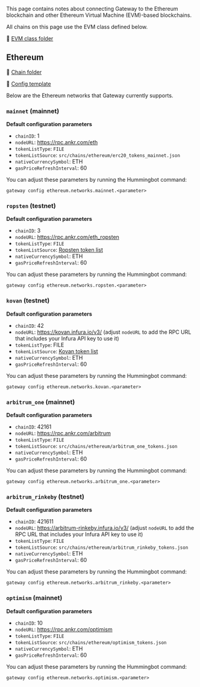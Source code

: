 This page contains notes about connecting Gateway to the Ethereum blockchain and other Ethereum Virtual Machine (EVM)-based blockchains.

All chains on this page use the EVM class defined below.

📁 [EVM class folder](https://github.com/hummingbot/hummingbot/tree/master/gateway/src/evm) 

## Ethereum

📁 [Chain folder](https://github.com/hummingbot/hummingbot/tree/master/gateway/src/chains/ethereum)

📁 [Config template](https://github.com/hummingbot/hummingbot/blob/master/gateway/src/templates/ethereum.yml)

Below are the Ethereum networks that Gateway currently supports.

### `mainnet` (mainnet)

**Default configuration parameters**

* `chainID`: 1
* `nodeURL`: https://rpc.ankr.com/eth
* `tokenListType`: `FILE`
* `tokenListSource`: `src/chains/ethereum/erc20_tokens_mainnet.json`
* `nativeCurrencySymbol`: ETH
* `gasPriceRefreshInterval`: 60

You can adjust these parameters by running the Hummingbot command:
```
gateway config ethereum.networks.mainnet.<parameter>
```

### `ropsten` (testnet)

**Default configuration parameters**

* `chainID`: 3
* `nodeURL`: https://rpc.ankr.com/eth_ropsten
* `tokenListType`: `FILE`
* `tokenListSource`: [Ropsten token list](https://github.com/hummingbot/hummingbot/blob/master/gateway/src/chains/ethereum/erc20_tokens_ropsten.json)
* `nativeCurrencySymbol`: ETH
* `gasPriceRefreshInterval`: 60

You can adjust these parameters by running the Hummingbot command:
```
gateway config ethereum.networks.ropsten.<parameter>
```

### `kovan` (testnet)

**Default configuration parameters**

* `chainID`: 42
* `nodeURL`: https://kovan.infura.io/v3/ (adjust `nodeURL` to add the RPC URL that includes your Infura API key to use it)
* `tokenListType`: FILE
* `tokenListSource`: [Kovan token list](https://github.com/hummingbot/hummingbot/blob/master/gateway/src/chains/ethereum/erc20_tokens_kovan.json)
* `nativeCurrencySymbol`: ETH
* `gasPriceRefreshInterval`: 60

You can adjust these parameters by running the Hummingbot command:
```
gateway config ethereum.networks.kovan.<parameter>
```

### `arbitrum_one` (mainnet)

**Default configuration parameters**

* `chainID`: 42161
* `nodeURL`: https://rpc.ankr.com/arbitrum
* `tokenListType`: `FILE`
* `tokenListSource`: `src/chains/ethereum/arbitrum_one_tokens.json`
* `nativeCurrencySymbol`: ETH
* `gasPriceRefreshInterval`: 60

You can adjust these parameters by running the Hummingbot command:
```
gateway config ethereum.networks.arbitrum_one.<parameter>
```

### `arbitrum_rinkeby` (testnet)

**Default configuration parameters**

* `chainID`: 421611
* `nodeURL`: https://arbitrum-rinkeby.infura.io/v3/ (adjust `nodeURL` to add the RPC URL that includes your Infura API key to use it)
* `tokenListType`: `FILE`
* `tokenListSource`: `src/chains/ethereum/arbitrum_rinkeby_tokens.json`
* `nativeCurrencySymbol`: ETH
* `gasPriceRefreshInterval`: 60

You can adjust these parameters by running the Hummingbot command:
```
gateway config ethereum.networks.arbitrum_rinkeby.<parameter>
```

### `optimism` (mainnet)

**Default configuration parameters**

* `chainID`: 10
* `nodeURL`: https://rpc.ankr.com/optimism
* `tokenListType`: `FILE`
* `tokenListSource`: `src/chains/ethereum/optimism_tokens.json`
* `nativeCurrencySymbol`: ETH
* `gasPriceRefreshInterval`: 60

You can adjust these parameters by running the Hummingbot command:
```
gateway config ethereum.networks.optimism.<parameter>
```

